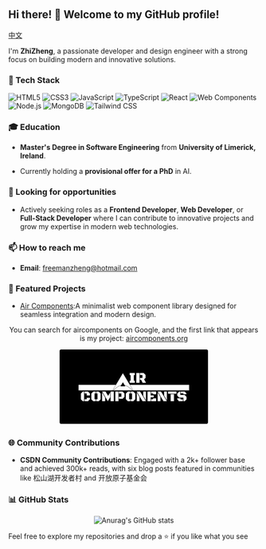 ## Hi there! 👋 Welcome to my GitHub profile!

[中文](https://github.com/SisyphusZheng/SisyphusZheng/blob/main/README_CN.md)

I'm **ZhiZheng**, a passionate developer and design engineer with a strong focus on building modern and innovative solutions.

### 🌱 Tech Stack

![HTML5](https://img.shields.io/badge/-HTML5-E34F26?logo=html5&logoColor=white&style=flat)
![CSS3](https://img.shields.io/badge/-CSS3-1572B6?logo=css3&logoColor=white&style=flat)
![JavaScript](https://img.shields.io/badge/-JavaScript-F7DF1E?logo=javascript&logoColor=black&style=flat)
![TypeScript](https://img.shields.io/badge/-TypeScript-007ACC?logo=typescript&logoColor=white&style=flat)
![React](https://img.shields.io/badge/-React-61DAFB?logo=react&logoColor=black&style=flat)
![Web Components](https://img.shields.io/badge/-Web%20Components-29ABE2?logo=webcomponents.org&logoColor=white&style=flat)
![Node.js](https://img.shields.io/badge/-Node.js-339933?logo=node.js&logoColor=white&style=flat)
![MongoDB](https://img.shields.io/badge/-MongoDB-47A248?logo=mongodb&logoColor=white&style=flat)
![Tailwind CSS](https://img.shields.io/badge/-Tailwind%20CSS-38B2AC?logo=tailwind-css&logoColor=white&style=flat)
  
### 🎓 Education

- **Master's Degree in Software Engineering** from **University of Limerick, Ireland**.  

- Currently holding a **provisional offer for a PhD** in AI.  

### 💼 Looking for opportunities

- Actively seeking roles as a **Frontend Developer**, **Web Developer**, or **Full-Stack Developer** where I can contribute to innovative projects and grow my expertise in modern web technologies.  

### 📫 How to reach me

- **Email**: [freemanzheng@hotmail.com](freemanzheng@hotmail.com)

### 🌟 Featured Projects

- [Air Components](https://github.com/SisyphusZheng/air-components):A minimalist web component library designed for seamless integration and modern design. 

<p align="center">
 You can search for aircomponents on Google, and the first link that appears is my project: <a href="https://aircomponents.org">aircomponents.org</a>
</p>

<p align="center">
  <img src="assets/air-components-board.png" alt="Social Board" width="300" />
</p>


### 🌐 Community Contributions

- **CSDN Community Contributions**: Engaged with a 2k+ follower base and achieved 300k+ reads, with six blog posts featured in communities like 松山湖开发者村 and 开放原子基金会

### 📊 GitHub Stats

<p align="center">
    <img src="https://github-readme-stats.vercel.app/api?username=SisyphusZheng" alt="Anurag's GitHub stats" width="300" />
</p>

Feel free to explore my repositories and drop a ⭐ if you like what you see
